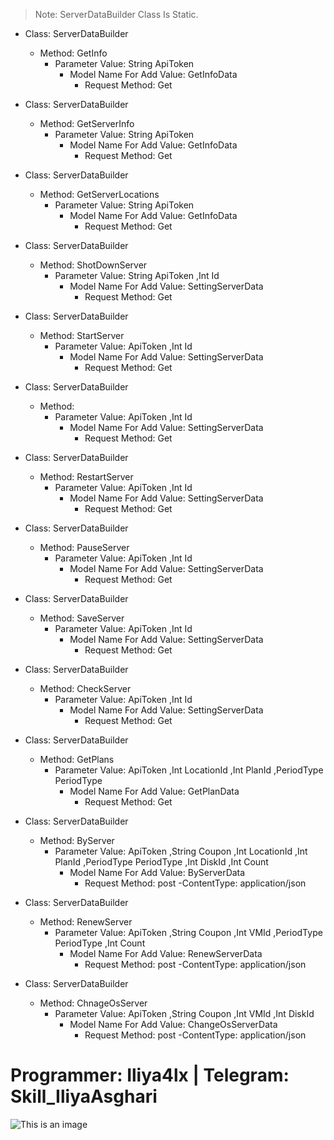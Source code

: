 > Note: ServerDataBuilder Class Is Static.

+ Class: ServerDataBuilder
	- Method: GetInfo
		- Parameter Value: String ApiToken
			- Model Name For Add Value: GetInfoData
				- Request Method: Get
				
+ Class: ServerDataBuilder
	- Method: GetServerInfo
		- Parameter Value: String ApiToken
			- Model Name For Add Value: GetInfoData
				- Request Method: Get
				
+ Class: ServerDataBuilder
	- Method: GetServerLocations
		- Parameter Value: String ApiToken
			- Model Name For Add Value: GetInfoData
				- Request Method: Get
				
+ Class: ServerDataBuilder
	- Method: ShotDownServer
		- Parameter Value: String ApiToken ,Int Id 
			- Model Name For Add Value: SettingServerData
				- Request Method: Get
				
+ Class: ServerDataBuilder
	- Method: StartServer
		- Parameter Value: ApiToken ,Int Id
			- Model Name For Add Value: SettingServerData
				- Request Method: Get
				
+ Class: ServerDataBuilder
	- Method: 
		- Parameter Value: ApiToken ,Int Id
			- Model Name For Add Value: SettingServerData
				- Request Method: Get

+ Class: ServerDataBuilder
	- Method: RestartServer
		- Parameter Value: ApiToken ,Int Id
			- Model Name For Add Value: SettingServerData
				- Request Method: Get

+ Class: ServerDataBuilder
	- Method: PauseServer
		- Parameter Value: ApiToken ,Int Id
			- Model Name For Add Value: SettingServerData
				- Request Method: Get

+ Class: ServerDataBuilder
	- Method: SaveServer
		- Parameter Value: ApiToken ,Int Id
			- Model Name For Add Value: SettingServerData
				- Request Method: Get

+ Class: ServerDataBuilder
	- Method: CheckServer
		- Parameter Value: ApiToken ,Int Id
			- Model Name For Add Value: SettingServerData
				- Request Method: Get

+ Class: ServerDataBuilder
	- Method: GetPlans
		- Parameter Value: ApiToken ,Int LocationId ,Int PlanId ,PeriodType PeriodType 
			- Model Name For Add Value: GetPlanData
				- Request Method: Get

+ Class: ServerDataBuilder
	- Method: ByServer
		- Parameter Value: ApiToken ,String Coupon ,Int LocationId ,Int PlanId ,PeriodType PeriodType ,Int DiskId ,Int Count
			- Model Name For Add Value: ByServerData
				- Request Method: post
					-ContentType: application/json
				
+ Class: ServerDataBuilder
	- Method: RenewServer
		- Parameter Value: ApiToken ,String Coupon ,Int VMId ,PeriodType PeriodType ,Int Count
			- Model Name For Add Value: RenewServerData
				- Request Method: post
					-ContentType: application/json

+ Class: ServerDataBuilder
	- Method: ChnageOsServer
		- Parameter Value: ApiToken ,String Coupon ,Int VMId ,Int DiskId
			- Model Name For Add Value: ChangeOsServerData
				- Request Method: post
					-ContentType: application/json
					
					
# Programmer: Iliya4lx | Telegram: Skill_IliyaAsghari	


![This is an image](https://encrypted-tbn0.gstatic.com/images?q=tbn:ANd9GcQYEIZk-4mKGflGMQT02zuzNmfX9LKje2GNig&usqp=CAU)
